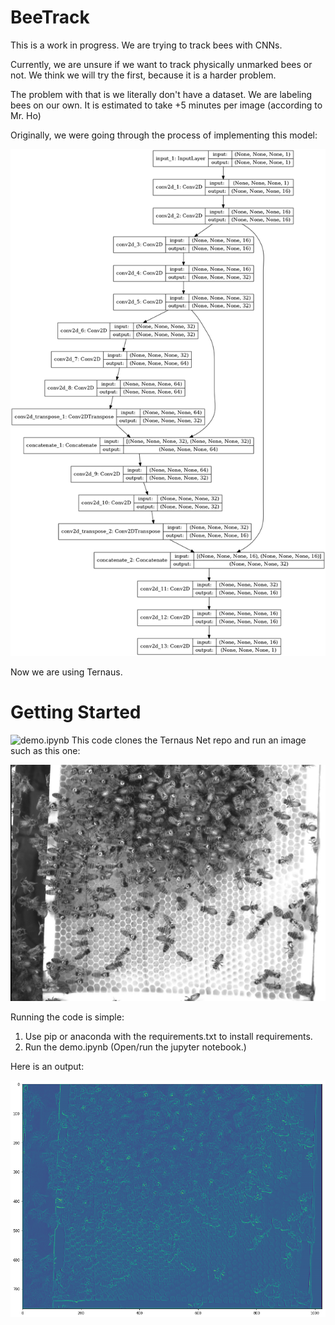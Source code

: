 # BeeTrack
This is a work in progress. We are trying to track bees with CNNs.

Currently, we are unsure if we want to track physically unmarked bees or not. We think we will try the first, because it is a harder problem.

The problem with that is we literally don't have a dataset. We are labeling bees on our own. It is estimated to take +5 minutes per image (according to Mr. Ho)

Originally, we were going through the process of implementing this model:

![alt image](model_plot.png)


Now we are using Ternaus.

# Getting Started
![demo.ipynb](samples/demo.ipynb) This code clones the Ternaus Net repo and run an image such as this one:

![alt image](TernausNet/the_smaller_image.png)

Running the code is simple:
1) Use pip or anaconda with the requirements.txt to install requirements.
2) Run the demo.ipynb
(Open/run the jupyter notebook.)

Here is an output:

![alt image](output.png)
